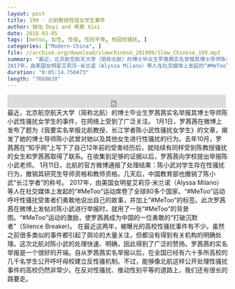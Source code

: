```yaml
---
layout: post
title: 199 - 北航教授性侵女学生事件
author: 独怡 Duyi and 希茜 Xixi
date: 2018-03-05
tags: [metoo, 女性, 性侵, 性别平等, 校园性骚扰, ]
categories: ["Modern-China", ]
file: //archive.org/download/slowchinese_201909/Slow_Chinese_199.mp3
summary: "最近，北京航空航天大学（简称北航）的博士毕业生罗茜茜实名举报其博士导师陈小武性骚扰女学生的事件，在网络上受到了广泛关注。 1月1日，罗茜茜在微博上发布了题为《我要实名举报北航教授、长江学者陈小武性骚扰女学生》的文章，揭发了她的博士导师陈小武曾对她以及其他女生进行性骚扰的行为。去年10月，罗茜茜在“知乎网”上写下了自己12年前的受害经历后，就陆续有同样受到陈教授骚扰的女生和罗茜茜取得了联系。在收集到足够的证据以后，罗茜茜向学校提出举报陈小武老师。 1月11日，北航的官方微博通报了处理结果：陈小武对学生存在性骚扰行为，撤销其研究生导师资格和教师资格。几天后，中国教育部也撤销了陈小武“长江学者”的称号。  
2017年，由美国女明星艾莉莎·米兰诺（Alyssa Milano）等人在社交媒体上发起的“#MeToo”运动席卷了全球80多个国家。“#MeToo”运动呼吁性骚扰受害者们勇敢地说出自己的故事，并加上“#MeToo”的标签。此次罗茜茜在微博上发帖对陈小武进行举报时，就用了一张“#MeToo”的背景图。“#MeToo”运动的激励，使罗茜茜成为中国的一位勇敢的“打破沉默者”（Silence Breaker)。 在最近这两年，被曝光的高校性骚扰事件有不少。虽然之前很多类似的事件都引起了舆论的大量关注，但都没有得到有关机构的明确处理。这次北航对陈小武的处理快速、明确，因此得到了广泛的赞扬。罗茜茜的实名举报是一个很好的开端。自从罗茜茜实名举报以后，在全国已经有六十多所高校的几千名学生公开呼吁母校建立反性骚机制。不过，能够像北航这样公开处理性骚扰事件的高校仍然非常少。在反对性骚扰、推动性别平等的道路上，我们还有很长的路要走。"
duration: "0:05:14.750473"
length: "7668620"
---
```


<iframe src="https://archive.org/embed/slowchinese_201909/Slow_Chinese_199.mp3" width="500" height="30" frameborder="0" webkitallowfullscreen="true" mozallowfullscreen="true" allowfullscreen></iframe>
最近，北京航空航天大学（简称北航）的博士毕业生罗茜茜实名举报其博士导师陈小武性骚扰女学生的事件，在网络上受到了广泛关注。 1月1日，罗茜茜在微博上发布了题为《我要实名举报北航教授、长江学者陈小武性骚扰女学生》的文章，揭发了她的博士导师陈小武曾对她以及其他女生进行性骚扰的行为。去年10月，罗茜茜在“知乎网”上写下了自己12年前的受害经历后，就陆续有同样受到陈教授骚扰的女生和罗茜茜取得了联系。在收集到足够的证据以后，罗茜茜向学校提出举报陈小武老师。 1月11日，北航的官方微博通报了处理结果：陈小武对学生存在性骚扰行为，撤销其研究生导师资格和教师资格。几天后，中国教育部也撤销了陈小武“长江学者”的称号。  
2017年，由美国女明星艾莉莎·米兰诺（Alyssa Milano）等人在社交媒体上发起的“#MeToo”运动席卷了全球80多个国家。“#MeToo”运动呼吁性骚扰受害者们勇敢地说出自己的故事，并加上“#MeToo”的标签。此次罗茜茜在微博上发帖对陈小武进行举报时，就用了一张“#MeToo”的背景图。“#MeToo”运动的激励，使罗茜茜成为中国的一位勇敢的“打破沉默者”（Silence Breaker)。 在最近这两年，被曝光的高校性骚扰事件有不少。虽然之前很多类似的事件都引起了舆论的大量关注，但都没有得到有关机构的明确处理。这次北航对陈小武的处理快速、明确，因此得到了广泛的赞扬。罗茜茜的实名举报是一个很好的开端。自从罗茜茜实名举报以后，在全国已经有六十多所高校的几千名学生公开呼吁母校建立反性骚机制。不过，能够像北航这样公开处理性骚扰事件的高校仍然非常少。在反对性骚扰、推动性别平等的道路上，我们还有很长的路要走。